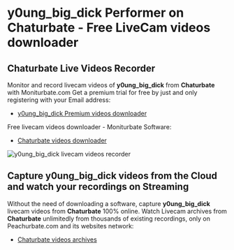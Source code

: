 # y0ung_big_dick Performer on Chaturbate - Free LiveCam videos downloader

## Chaturbate Live Videos Recorder

Monitor and record livecam videos of **y0ung_big_dick** from **Chaturbate** with Moniturbate.com
Get a premium trial for free by just and only registering with your Email address:
* [y0ung_big_dick Premium videos downloader](https://moniturbate.com/request-demo-licence-key.html)

Free livecam videos downloader - Moniturbate Software:
* [Chaturbate videos downloader](https://moniturbate.com/moniturbate-download-software.html)

![y0ung_big_dick livecam videos recorder](https://peachurnet.com/templates/moniturbate-software.png)


## Capture y0ung_big_dick videos from the Cloud and watch your recordings on Streaming

Without the need of downloading a software, capture **y0ung_big_dick** livecam videos from **Chaturbate** 100% online.
Watch Livecam archives from **Chaturbate** unlimitedly from thousands of existing recordings, only on Peachurbate.com and its websites network:
* [Chaturbate videos archives](https://peachurnet.com/)